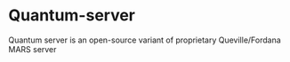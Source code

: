 # Quantum-server
Quantum server is an open-source variant of proprietary Queville/Fordana MARS server
